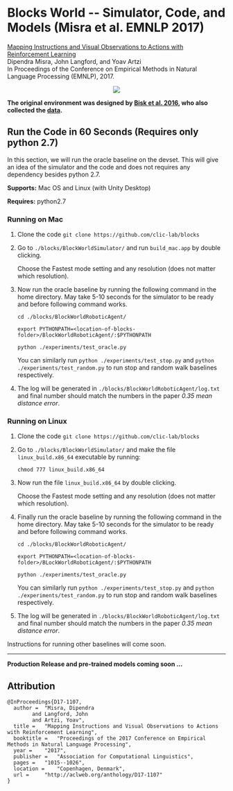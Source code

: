 # Blocks World -- Simulator, Code, and Models (Misra et al. EMNLP 2017)

[Mapping Instructions and Visual Observations to Actions with Reinforcement Learning](https://arxiv.org/abs/1704.08795)  
Dipendra Misra, John Langford, and Yoav Artzi  
In Proceedings of the Conference on Empirical Methods in Natural Language Processing (EMNLP), 2017.  

<p align="center"><a href="https://youtu.be/fmCP-SdDOT0"><img src="http://yoavartzi.com/temp/emnlp2017-video.gif"></a></p>

**The original environment was designed by [Bisk et al. 2016](http://yonatanbisk.com/papers/2016-NAACL.pdf), who also collected the [data](https://groundedlanguage.github.io/).**

## Run the Code in 60 Seconds (Requires only python 2.7)

In this section, we will run the oracle baseline on the devset. 
This will give an idea of the simulator and the code and does not requires any dependency besides python 2.7.

**Supports:** Mac OS and Linux (with Unity Desktop)

**Requires:** python2.7

### Running on Mac

1) Clone the code  ``git clone https://github.com/clic-lab/blocks``
2) Go to ``./blocks/BlockWorldSimulator/`` and run ``build_mac.app`` by double clicking.

   Choose the Fastest mode setting and any resolution (does not matter which resolution).
   
3) Now run the oracle baseline by running the following command in the home directory.
   May take 5-10 seconds for the simulator to be ready and before following command works.
     
      ``cd ./blocks/BlockWorldRoboticAgent/``
      
      ``export PYTHONPATH=<location-of-blocks-folder>/BlockWorldRoboticAgent/:$PYTHONPATH``
      
      ``python ./experiments/test_oracle.py``
      
   You can similarly run ``python ./experiments/test_stop.py`` and ``python ./experiments/test_random.py``
   to run stop and random walk baselines respectively.
      
4) The log will be generated in ``./blocks/BlockWorldRoboticAgent/log.txt`` and final number should match
    the numbers in the paper *0.35 mean distance error*.

### Running on Linux

1) Clone the code  ``git clone https://github.com/clic-lab/blocks``
2) Go to ``./blocks/BlockWorldSimulator/`` and make the file ``linux_build.x86_64`` executable by running:

     ``chmod 777 linux_build.x86_64``

3) Now run the file ``linux_build.x86_64`` by double clicking.

   Choose the Fastest mode setting and any resolution (does not matter which resolution).
   
3) Finally run the oracle baseline by running the following command in the home directory.
   May take 5-10 seconds for the simulator to be ready and before following command works.
     
      ``cd ./blocks/BlockWorldRoboticAgent/``
      
      ``export PYTHONPATH=<location-of-blocks-folder>/BLockWorldRoboticAgent/:$PYTHONPATH``
      
      ``python ./experiments/test_oracle.py``
      
   You can similarly run ``python ./experiments/test_stop.py`` and ``python ./experiments/test_random.py``
   to run stop and random walk baselines respectively.
      
4) The log will be generated in ``./blocks/BlockWorldRoboticAgent/log.txt`` and final number should match
    the numbers in the paper *0.35 mean distance error*.
    
Instructions for running other baselines will come soon.

-------

**Production Release and pre-trained models coming soon ...**

## Attribution

```
@InProceedings{D17-1107,
  author = 	"Misra, Dipendra
		and Langford, John
		and Artzi, Yoav",
  title = 	"Mapping Instructions and Visual Observations to Actions with Reinforcement Learning",
  booktitle = 	"Proceedings of the 2017 Conference on Empirical Methods in Natural Language Processing",
  year = 	"2017",
  publisher = 	"Association for Computational Linguistics",
  pages = 	"1015--1026",
  location = 	"Copenhagen, Denmark",
  url = 	"http://aclweb.org/anthology/D17-1107"
}
```

